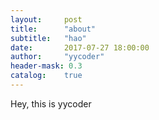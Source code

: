 ```yaml
---
layout:     post
title:      "about"
subtitle:   "hao"
date:       2017-07-27 18:00:00
author:     "yycoder"
header-mask: 0.3
catalog:    true
---
```


Hey, this is yycoder